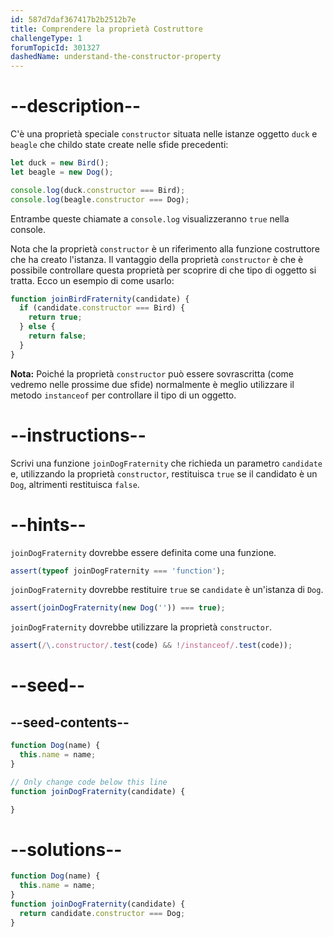 ```yaml
---
id: 587d7daf367417b2b2512b7e
title: Comprendere la proprietà Costruttore
challengeType: 1
forumTopicId: 301327
dashedName: understand-the-constructor-property
---
```


# --description--

C'è una proprietà speciale `constructor` situata nelle istanze oggetto `duck` e `beagle` che childo state create nelle sfide precedenti:

```js
let duck = new Bird();
let beagle = new Dog();

console.log(duck.constructor === Bird); 
console.log(beagle.constructor === Dog);
```

Entrambe queste chiamate a `console.log` visualizzeranno `true` nella console.

Nota che la proprietà `constructor` è un riferimento alla funzione costruttore che ha creato l'istanza. Il vantaggio della proprietà `constructor` è che è possibile controllare questa proprietà per scoprire di che tipo di oggetto si tratta. Ecco un esempio di come usarlo:

```js
function joinBirdFraternity(candidate) {
  if (candidate.constructor === Bird) {
    return true;
  } else {
    return false;
  }
}
```

**Nota:** Poiché la proprietà `constructor` può essere sovrascritta (come vedremo nelle prossime due sfide) normalmente è meglio utilizzare il metodo `instanceof` per controllare il tipo di un oggetto.

# --instructions--

Scrivi una funzione `joinDogFraternity` che richieda un parametro `candidate` e, utilizzando la proprietà `constructor`, restituisca `true` se il candidato è un `Dog`, altrimenti restituisca `false`.

# --hints--

`joinDogFraternity` dovrebbe essere definita come una funzione.

```js
assert(typeof joinDogFraternity === 'function');
```

`joinDogFraternity` dovrebbe restituire `true` se `candidate` è un'istanza di `Dog`.

```js
assert(joinDogFraternity(new Dog('')) === true);
```

`joinDogFraternity` dovrebbe utilizzare la proprietà `constructor`.

```js
assert(/\.constructor/.test(code) && !/instanceof/.test(code));
```

# --seed--

## --seed-contents--

```js
function Dog(name) {
  this.name = name;
}

// Only change code below this line
function joinDogFraternity(candidate) {

}
```

# --solutions--

```js
function Dog(name) {
  this.name = name;
}
function joinDogFraternity(candidate) {
  return candidate.constructor === Dog;
}
```
